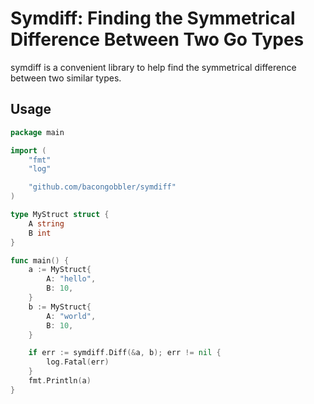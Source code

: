 # Symdiff: Finding the Symmetrical Difference Between Two Go Types

symdiff is a convenient library to help find the symmetrical difference between two similar types.

## Usage

```go
package main

import (
	"fmt"
	"log"

	"github.com/bacongobbler/symdiff"
)

type MyStruct struct {
	A string
	B int
}

func main() {
	a := MyStruct{
		A: "hello",
		B: 10,
	}
	b := MyStruct{
		A: "world",
		B: 10,
	}

	if err := symdiff.Diff(&a, b); err != nil {
		log.Fatal(err)
	}
	fmt.Println(a)
}
```
